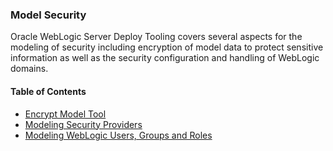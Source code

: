 ### Model Security
Oracle WebLogic Server Deploy Tooling covers several aspects for the modeling of security including encryption of model data to protect sensitive information as well as the security configuration and handling of WebLogic domains.

#### Table of Contents
- [Encrypt Model Tool](encrypt.md)
- [Modeling Security Providers](security_providers.md)
- [Modeling WebLogic Users, Groups and Roles](security_users_groups_roles.md)
